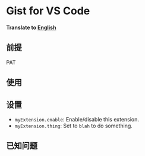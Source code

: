 # Gist for VS Code

**Translate to [English](./README.md)**

## 前提

PAT

## 使用



## 设置

* `myExtension.enable`: Enable/disable this extension.
* `myExtension.thing`: Set to `blah` to do something.

## 已知问题



